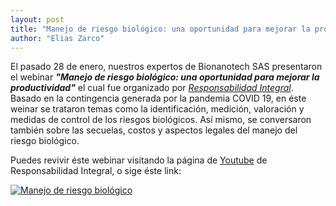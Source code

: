 ```yaml
---
layout: post
title: "Manejo de riesgo biológico: una oportunidad para mejorar la productividad"
author: "Elias Zarco"
---
```


El pasado 28 de enero, nuestros expertos de Bionanotech SAS presentaron el webinar ***"Manejo de riesgo biológico: una oportunidad para mejorar la productividad"*** el cual fue organizado por *[Responsabilidad Integral](https://www.responsabilidadintegral.org/)*. Basado en la contingencia generada por la pandemia COVID 19, en éste weinar se trataron temas como la identificación, medición, valoración y medidas de control de los riesgos biológicos. Así mismo, se conversaron también sobre las secuelas, costos y aspectos legales del manejo del riesgo biológico.

Puedes revivir éste webinar visitando la página de [Youtube](https://www.youtube.com/channel/UCBT8bI4Sotw2lka9ER8yBnw) de Responsabilidad Integral, o sige éste link: 

<a href="https://www.youtube.com/watch?v=JQTKKM0tFrg
" target="_blank"><img src="http://img.youtube.com/vi/JQTKKM0tFrg/hqdefault.jpg" 
alt="Manejo de riesgo biológico"/></a>
